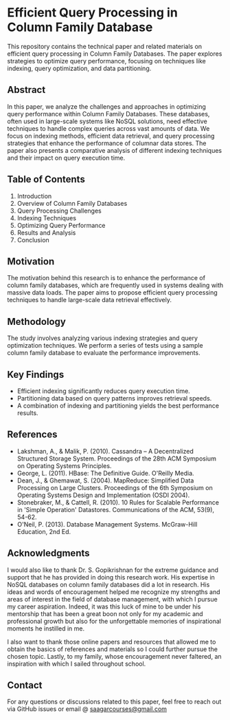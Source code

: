 # Efficient Query Processing in Column Family Database

This repository contains the technical paper and related materials on efficient query processing in Column Family Databases. The paper explores strategies to optimize query performance, focusing on techniques like indexing, query optimization, and data partitioning.

## Abstract

In this paper, we analyze the challenges and approaches in optimizing query performance within Column Family Databases. These databases, often used in large-scale systems like NoSQL solutions, need effective techniques to handle complex queries across vast amounts of data. We focus on indexing methods, efficient data retrieval, and query processing strategies that enhance the performance of columnar data stores. The paper also presents a comparative analysis of different indexing techniques and their impact on query execution time.

## Table of Contents
1. Introduction
2. Overview of Column Family Databases
3. Query Processing Challenges
4. Indexing Techniques
5. Optimizing Query Performance
6. Results and Analysis
7. Conclusion

## Motivation

The motivation behind this research is to enhance the performance of column family databases, which are frequently used in systems dealing with massive data loads. The paper aims to propose efficient query processing techniques to handle large-scale data retrieval effectively.

## Methodology

The study involves analyzing various indexing strategies and query optimization techniques. We perform a series of tests using a sample column family database to evaluate the performance improvements.

## Key Findings

- Efficient indexing significantly reduces query execution time.
- Partitioning data based on query patterns improves retrieval speeds.
- A combination of indexing and partitioning yields the best performance results.


## References

- Lakshman, A., & Malik, P. (2010). Cassandra – A Decentralized Structured Storage System. Proceedings of the 28th ACM Symposium on Operating Systems Principles.
- George, L. (2011). HBase: The Definitive Guide. O'Reilly Media.
- Dean, J., & Ghemawat, S. (2004). MapReduce: Simplified Data Processing on Large Clusters. Proceedings of the 6th Symposium on Operating Systems Design and Implementation (OSDI 2004).
- Stonebraker, M., & Cattell, R. (2010). 10 Rules for Scalable Performance in 'Simple Operation' Datastores. Communications of the ACM, 53(9), 54-62.
- O'Neil, P. (2013). Database Management Systems. McGraw-Hill Education, 2nd Ed.

## Acknowledgments

I would also like to thank Dr. S. Gopikrishnan for the extreme guidance and support that he has provided in doing this research work. His expertise in NoSQL databases on column family databases did a lot in research. His ideas and words of encouragement helped me recognize my strengths and areas of interest in the field of database management, with which I pursue my career aspiration. Indeed, it was this luck of mine to be under his mentorship that has been a great boon not only for my academic and professional growth but also for the unforgettable memories of inspirational moments he instilled in me.

I also want to thank those online papers and resources that allowed me to obtain the basics of references and materials so I could further pursue the chosen topic. Lastly, to my family, whose encouragement never faltered, an inspiration with which I sailed throughout school.


## Contact

For any questions or discussions related to this paper, feel free to reach out via GitHub issues or email @ saagarcourses@gmail.com

